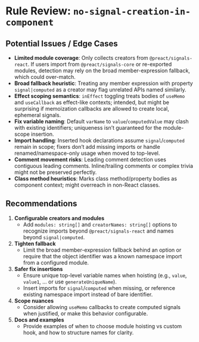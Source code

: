 # Rule Review: `no-signal-creation-in-component`

## Potential Issues / Edge Cases

- __Limited module coverage__: Only collects creators from `@preact/signals-react`. If users import from `@preact/signals-core` or re-exported modules, detection may rely on the broad member-expression fallback, which could over-match.
- __Broad fallback heuristic__: Treating any member expression with property `signal|computed` as a creator may flag unrelated APIs named similarly.
- __Effect scoping semantics__: `inEffect` toggling treats bodies of `useMemo` and `useCallback` as effect-like contexts; intended, but might be surprising if memoization callbacks are allowed to create local, ephemeral signals.
- __Fix variable naming__: Default `varName` to `value`/`computedValue` may clash with existing identifiers; uniqueness isn’t guaranteed for the module-scope insertion.
- __Import handling__: Inserted hook declarations assume `signal`/`computed` remain in scope; fixers don’t add missing imports or handle renamed/namespace-only usage when moved to top-level.
- __Comment movement risks__: Leading comment detection uses contiguous leading comments. Inline/trailing comments or complex trivia might not be preserved perfectly.
- __Class method heuristics__: Marks class method/property bodies as component context; might overreach in non-React classes.

## Recommendations

1. __Configurable creators and modules__
   - Add `modules: string[]` and `creatorNames: string[]` options to recognize imports beyond `@preact/signals-react` and names beyond `signal|computed`.
2. __Tighten fallback__
   - Limit the broad member-expression fallback behind an option or require that the object identifier was a known namespace import from a configured module.
3. __Safer fix insertions__
   - Ensure unique top-level variable names when hoisting (e.g., `value`, `value1`, ... or use `generateUniqueName`).
   - Insert imports for `signal`/`computed` when missing, or reference existing namespace import instead of bare identifier.
4. __Scope nuances__
   - Consider allowing `useMemo` callbacks to create computed signals when justified, or make this behavior configurable.
5. __Docs and examples__
   - Provide examples of when to choose module hoisting vs custom hook, and how to structure names for clarity.
